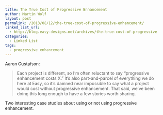 ```yaml
---
title: The True Cost of Progressive Enhancement
author: Martin Wolf
layout: post
permalink: /2013/08/12/the-true-cost-of-progressive-enhancement/
linked_list_url:
  - http://blog.easy-designs.net/archives/the-true-cost-of-progressive-enhancement/
categories:
  - Linked List
tags:
  - progressive enhancement
---
```

<p class="linked-list-quote-author">
  Aaron Gustafson:
</p>

> Each project is different, so I’m often reluctant to say “progressive enhancement costs X.” It’s also part-and-parcel of everything we do here at Easy, so it’s damned near impossible to say what a project would cost without progressive enhancement. That said, we’ve been doing this long enough to have a few stories worth sharing.

Two interesting case studies about using or not using progressive enhancement.